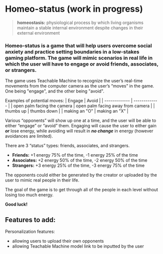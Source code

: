 # Homeo-status (work in progress)

> **homeostasis:** physiological process by which living organisms maintain a stable internal environment despite changes in their external environment

### Homeo-status is a game that will help users overcome social anxiety and practice setting boundaries in a low-stakes gaming platform. The game will mimic scenarios in real life in which the user will have to engage or avoid friends, associates, or strangers.

The game uses Teachable Machine to recognize the user’s real-time movements from the computer camera as the user’s “moves” in the game. One being "engage", and the other being "avoid".

Examples of potential moves:
| Engage  | Avoid |
| ------------- | ------------- |
| open palm facing the camera  | open palm facing away from camera  |
| thumbs up  | thumbs down  |
| making an "O"  | making an "X"  |

Various “opponents” will show up one at a time, and the user will be able to either “engage” or “avoid” them. Engaging will cause the user to either gain ***or*** lose energy, while avoiding will result in ***no change*** in energy (however avoidances are limited).

There are 3 “status” types: friends, associates, and strangers.
- **Friends:** +1 energy 75% of the time, -1 energy 25% of the time
- **Associates:** +2 energy 50% of the time, -2 energy 50% of the time
- **Strangers:** +3 energy 25% of the time, -3 energy 75% of the time

The opponents could either be generated by the creator or uploaded by the user to mimic real people in their life.

The goal of the game is to get through all of the people in each level without losing too much energy.

**Good luck!**

## Features to add:
Personalization features:
- allowing users to upload their own opponents
- allowing Teachable Machine model link to be inputted by the user

